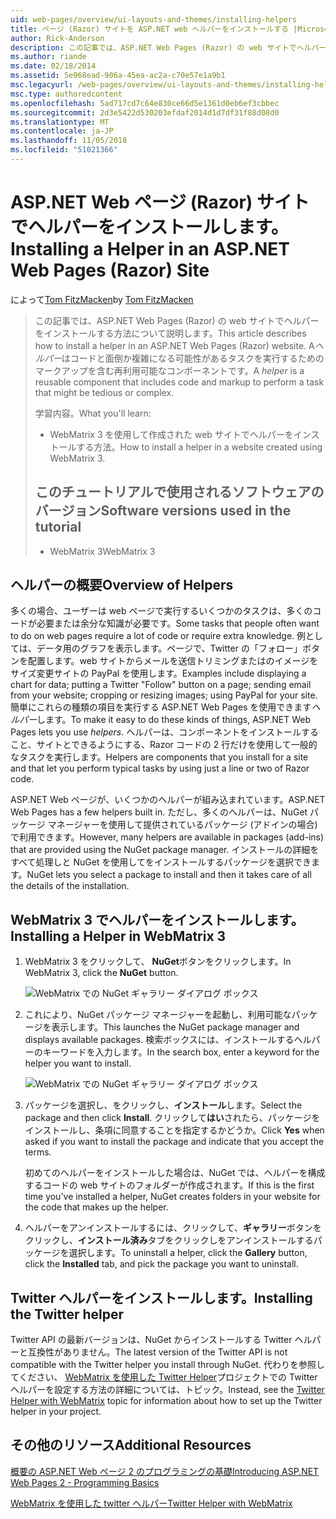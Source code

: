 ```yaml
---
uid: web-pages/overview/ui-layouts-and-themes/installing-helpers
title: ページ (Razor) サイトを ASP.NET web ヘルパーをインストールする |Microsoft Docs
author: Rick-Anderson
description: この記事では、ASP.NET Web Pages (Razor) の web サイトでヘルパーをインストールする方法について説明します。 コードとごとにマークアップを含む再利用可能なコンポーネントをヘルパーには.
ms.author: riande
ms.date: 02/18/2014
ms.assetid: 5e968ead-906a-45ea-ac2a-c70e57e1a9b1
msc.legacyurl: /web-pages/overview/ui-layouts-and-themes/installing-helpers
msc.type: authoredcontent
ms.openlocfilehash: 5ad717cd7c64e830ce66d5e1361d0eb6ef3cbbec
ms.sourcegitcommit: 2d3e5422d530203efdaf2014d1d7df31f88d08d0
ms.translationtype: MT
ms.contentlocale: ja-JP
ms.lasthandoff: 11/05/2018
ms.locfileid: "51021366"
---
```

<a name="installing-a-helper-in-an-aspnet-web-pages-razor-site"></a><span data-ttu-id="e3d00-104">ASP.NET Web ページ (Razor) サイトでヘルパーをインストールします。</span><span class="sxs-lookup"><span data-stu-id="e3d00-104">Installing a Helper in an ASP.NET Web Pages (Razor) Site</span></span>
====================
<span data-ttu-id="e3d00-105">によって[Tom FitzMacken](https://github.com/tfitzmac)</span><span class="sxs-lookup"><span data-stu-id="e3d00-105">by [Tom FitzMacken](https://github.com/tfitzmac)</span></span>

> <span data-ttu-id="e3d00-106">この記事では、ASP.NET Web Pages (Razor) の web サイトでヘルパーをインストールする方法について説明します。</span><span class="sxs-lookup"><span data-stu-id="e3d00-106">This article describes how to install a helper in an ASP.NET Web Pages (Razor) website.</span></span> <span data-ttu-id="e3d00-107">A*ヘルパー*はコードと面倒か複雑になる可能性があるタスクを実行するためのマークアップを含む再利用可能なコンポーネントです。</span><span class="sxs-lookup"><span data-stu-id="e3d00-107">A *helper* is a reusable component that includes code and markup to perform a task that might be tedious or complex.</span></span>
> 
> <span data-ttu-id="e3d00-108">学習内容。</span><span class="sxs-lookup"><span data-stu-id="e3d00-108">What you'll learn:</span></span>
> 
> - <span data-ttu-id="e3d00-109">WebMatrix 3 を使用して作成された web サイトでヘルパーをインストールする方法。</span><span class="sxs-lookup"><span data-stu-id="e3d00-109">How to install a helper in a website created using WebMatrix 3.</span></span>
>   
> 
> ## <a name="software-versions-used-in-the-tutorial"></a><span data-ttu-id="e3d00-110">このチュートリアルで使用されるソフトウェアのバージョン</span><span class="sxs-lookup"><span data-stu-id="e3d00-110">Software versions used in the tutorial</span></span>
> 
> 
> - <span data-ttu-id="e3d00-111">WebMatrix 3</span><span class="sxs-lookup"><span data-stu-id="e3d00-111">WebMatrix 3</span></span>


## <a name="overview-of-helpers"></a><span data-ttu-id="e3d00-112">ヘルパーの概要</span><span class="sxs-lookup"><span data-stu-id="e3d00-112">Overview of Helpers</span></span>

<span data-ttu-id="e3d00-113">多くの場合、ユーザーは web ページで実行するいくつかのタスクは、多くのコードが必要または余分な知識が必要です。</span><span class="sxs-lookup"><span data-stu-id="e3d00-113">Some tasks that people often want to do on web pages require a lot of code or require extra knowledge.</span></span> <span data-ttu-id="e3d00-114">例としては、データ用のグラフを表示します。ページで、Twitter の「フォロー」ボタンを配置します。web サイトからメールを送信トリミングまたはのイメージをサイズ変更サイトの PayPal を使用します。</span><span class="sxs-lookup"><span data-stu-id="e3d00-114">Examples include displaying a chart for data; putting a Twitter "Follow" button on a page; sending email from your website; cropping or resizing images; using PayPal for your site.</span></span> <span data-ttu-id="e3d00-115">簡単にこれらの種類の項目を実行する ASP.NET Web Pages を使用できます*ヘルパー*します。</span><span class="sxs-lookup"><span data-stu-id="e3d00-115">To make it easy to do these kinds of things, ASP.NET Web Pages lets you use *helpers*.</span></span> <span data-ttu-id="e3d00-116">ヘルパーは、コンポーネントをインストールすること、サイトとできるようにする、Razor コードの 2 行だけを使用して一般的なタスクを実行します。</span><span class="sxs-lookup"><span data-stu-id="e3d00-116">Helpers are components that you install for a site and that let you perform typical tasks by using just a line or two of Razor code.</span></span>

<span data-ttu-id="e3d00-117">ASP.NET Web ページが、いくつかのヘルパーが組み込まれています。</span><span class="sxs-lookup"><span data-stu-id="e3d00-117">ASP.NET Web Pages has a few helpers built in.</span></span> <span data-ttu-id="e3d00-118">ただし、多くのヘルパーは、NuGet パッケージ マネージャーを使用して提供されているパッケージ (アドインの場合) で利用できます。</span><span class="sxs-lookup"><span data-stu-id="e3d00-118">However, many helpers are available in packages (add-ins) that are provided using the NuGet package manager.</span></span> <span data-ttu-id="e3d00-119">インストールの詳細をすべて処理しと NuGet を使用してをインストールするパッケージを選択できます。</span><span class="sxs-lookup"><span data-stu-id="e3d00-119">NuGet lets you select a package to install and then it takes care of all the details of the installation.</span></span>

## <a name="installing-a-helper-in-webmatrix-3"></a><span data-ttu-id="e3d00-120">WebMatrix 3 でヘルパーをインストールします。</span><span class="sxs-lookup"><span data-stu-id="e3d00-120">Installing a Helper in WebMatrix 3</span></span>

1. <span data-ttu-id="e3d00-121">WebMatrix 3 をクリックして、 **NuGet**ボタンをクリックします。</span><span class="sxs-lookup"><span data-stu-id="e3d00-121">In WebMatrix 3, click the **NuGet** button.</span></span>

    ![WebMatrix での NuGet ギャラリー ダイアログ ボックス](installing-helpers/_static/image1.png)
2. <span data-ttu-id="e3d00-123">これにより、NuGet パッケージ マネージャーを起動し、利用可能なパッケージを表示します。</span><span class="sxs-lookup"><span data-stu-id="e3d00-123">This launches the NuGet package manager and displays available packages.</span></span> <span data-ttu-id="e3d00-124">検索ボックスには、インストールするヘルパーのキーワードを入力します。</span><span class="sxs-lookup"><span data-stu-id="e3d00-124">In the search box, enter a keyword for the helper you want to install.</span></span>

    ![WebMatrix での NuGet ギャラリー ダイアログ ボックス](installing-helpers/_static/image2.png)
3. <span data-ttu-id="e3d00-126">パッケージを選択し、をクリックし、**インストール**します。</span><span class="sxs-lookup"><span data-stu-id="e3d00-126">Select the package and then click **Install**.</span></span> <span data-ttu-id="e3d00-127">クリックして**はい**されたら、パッケージをインストールし、条項に同意することを指定するかどうか。</span><span class="sxs-lookup"><span data-stu-id="e3d00-127">Click **Yes** when asked if you want to install the package and indicate that you accept the terms.</span></span>

     <span data-ttu-id="e3d00-128">初めてのヘルパーをインストールした場合は、NuGet では、ヘルパーを構成するコードの web サイトのフォルダーが作成されます。</span><span class="sxs-lookup"><span data-stu-id="e3d00-128">If this is the first time you've installed a helper, NuGet creates folders in your website for the code that makes up the helper.</span></span>
4. <span data-ttu-id="e3d00-129">ヘルパーをアンインストールするには、クリックして、**ギャラリー**ボタンをクリックし、**インストール済み**タブをクリックしをアンインストールするパッケージを選択します。</span><span class="sxs-lookup"><span data-stu-id="e3d00-129">To uninstall a helper, click the **Gallery** button, click the **Installed** tab, and pick the package you want to uninstall.</span></span>

## <a name="installing-the-twitter-helper"></a><span data-ttu-id="e3d00-130">Twitter ヘルパーをインストールします。</span><span class="sxs-lookup"><span data-stu-id="e3d00-130">Installing the Twitter helper</span></span>

<span data-ttu-id="e3d00-131">Twitter API の最新バージョンは、NuGet からインストールする Twitter ヘルパーと互換性がありません。</span><span class="sxs-lookup"><span data-stu-id="e3d00-131">The latest version of the Twitter API is not compatible with the Twitter helper you install through NuGet.</span></span> <span data-ttu-id="e3d00-132">代わりを参照してください、 [WebMatrix を使用した Twitter Helper](twitter-helper.md)プロジェクトでの Twitter ヘルパーを設定する方法の詳細については、トピック。</span><span class="sxs-lookup"><span data-stu-id="e3d00-132">Instead, see the [Twitter Helper with WebMatrix](twitter-helper.md) topic for information about how to set up the Twitter helper in your project.</span></span>

<a id="Additional_Resources"></a>
## <a name="additional-resources"></a><span data-ttu-id="e3d00-133">その他のリソース</span><span class="sxs-lookup"><span data-stu-id="e3d00-133">Additional Resources</span></span>


[<span data-ttu-id="e3d00-134">概要の ASP.NET Web ページ 2 のプログラミングの基礎</span><span class="sxs-lookup"><span data-stu-id="e3d00-134">Introducing ASP.NET Web Pages 2 - Programming Basics</span></span>](../getting-started/introducing-razor-syntax-c.md)

[<span data-ttu-id="e3d00-135">WebMatrix を使用した twitter ヘルパー</span><span class="sxs-lookup"><span data-stu-id="e3d00-135">Twitter Helper with WebMatrix</span></span>](twitter-helper.md)
